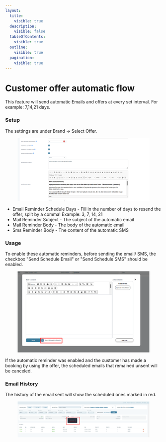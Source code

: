 ```yaml
---
layout:
  title:
    visible: true
  description:
    visible: false
  tableOfContents:
    visible: true
  outline:
    visible: true
  pagination:
    visible: true
---
```


# Customer offer automatic flow

This feature will send automatic Emails and offers at every set interval. For example: 7,14,21 days.

### **Setup**

The settings are under Brand -> Select Offer.

<figure><img src="../.gitbook/assets/image (1) (1) (1) (1) (1) (1) (1) (1) (1) (1) (1) (1) (1) (1) (1) (1) (1) (1) (1) (1).png" alt=""><figcaption></figcaption></figure>

* Email Reminder Schedule Days - Fill in the number of days to resend the offer, split by a comma! Example: 3, 7, 14, 21
* Mail Reminder Subject - The subject of the automatic email
* Mail Reminder Body - The body of the automatic email
* Sms Reminder Body - The content of the automatic SMS

### **Usage**

To enable these automatic reminders, before sending the email/ SMS, the checkbox "Send Schedule Email" or "Send Schedule SMS" should be enabled.

<figure><img src="../.gitbook/assets/image (2) (1) (1) (1) (1) (1) (1) (1) (1) (1) (1) (1) (1) (1) (1) (1) (1) (1) (1) (1).png" alt=""><figcaption></figcaption></figure>

If the automatic reminder was enabled and the customer has made a booking by using the offer, the scheduled emails that remained unsent will be canceled.

### **Email History**

The history of the email sent will show the scheduled ones marked in red.

<figure><img src="../.gitbook/assets/image (3) (1) (1) (1) (1) (1) (1) (1) (1) (1) (1) (1) (1) (1) (1) (1) (1) (1) (1) (1).png" alt=""><figcaption></figcaption></figure>
